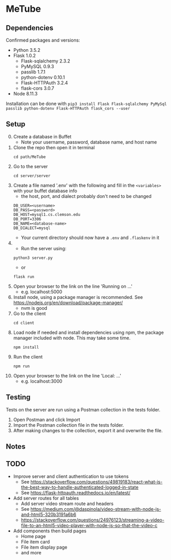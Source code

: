 # MeTube

## Dependencies
Confirmed packages and versions:
- Python 3.5.2
- Flask 1.0.2
  - Flask-sqlalchemy 2.3.2
  - PyMySQL 0.9.3
  - passlib 1.7.1
  - python-dotenv 0.10.1
  - Flask-HTTPAuth 3.2.4
  - flask-cors 3.0.7
- Node 8.11.3

Installation can be done with `pip3 install Flask Flask-sqlalchemy PyMySql passlib python-dotenv Flask-HTTPAuth flask_cors --user`

## Setup
0. Create a database in Buffet
   - Note your username, password, database name, and host name
1. Clone the repo then open it in terminal
    ```
    cd path/MeTube
    ```
2. Go to the server
    ```
    cd server/server
    ```
3. Create a file named '.env' with the following and fill in the `<variables>` with your buffet database info
   - the host, port, and dialect probably don't need to be changed
    ```
    DB_USER=<username>
    DB_PASS=<password>
    DB_HOST=mysql1.cs.clemson.edu
    DB_PORT=3306
    DB_NAME=<database-name>
    DB_DIALECT=mysql
    ```
   - Your current directory should now have a `.env` and `.flaskenv` in it
4. 
   - Run the server using:
    ```
    python3 server.py
    ```
   - or
    ```
    flask run
    ```
5. Open your browser to the link on the line 'Running on ...'
   - e.g. localhost:5000
6. Install node, using a package manager is recommended. See https://nodejs.org/en/download/package-manager/
    - nvm is good
7. Go to the client
    ```
    cd client
    ```
8. Load node if needed and install dependencies using npm, the package manager included with node. This may take some time.
    ```
    npm install
    ```
9. Run the client
    ```
    npm run
    ```
10. Open your browser to the link on the line 'Local: ...'
    - e.g. localhost:3000

## Testing
Tests on the server are run using a Postman collection in the tests folder.
1. Open Postman and click Import
2. Import the Postman collection file in the tests folder.
3. After making changes to the collection, export it and overwrite the file.

## Notes


## TODO
- Improve server and client authentication to use tokens
  - See https://stackoverflow.com/questions/49819183/react-what-is-the-best-way-to-handle-authenticated-logged-in-state
  - See https://flask-httpauth.readthedocs.io/en/latest/
- Add server routes for all tables
  - Add server video stream route and headers
  - See https://medium.com/@daspinola/video-stream-with-node-js-and-html5-320b3191a6b6
  - https://stackoverflow.com/questions/24976123/streaming-a-video-file-to-an-html5-video-player-with-node-js-so-that-the-video-c
- Add components then build pages
  - Home page
  - File item card
  - File item display page
  - and more

